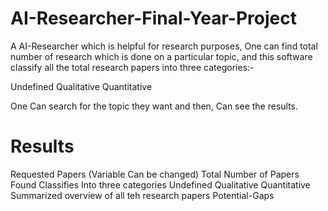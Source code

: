 # AI-Researcher-Final-Year-Project
A AI-Researcher which is helpful for research purposes, One can find total number of research which is done on a particular topic, and this software classify all the total research papers into three categories:-

Undefined
Qualitative
Quantitative

One Can search for the topic they want and then, Can see the results.

# Results

Requested Papers (Variable Can be changed)
Total Number of Papers Found
Classifies Into three categories
                  Undefined
                  Qualitative
                  Quantitative
Summarized overview of all teh research papers
Potential-Gaps
